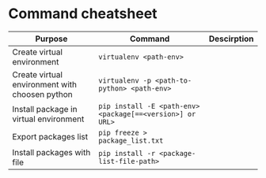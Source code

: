 # Command cheatsheet

| Purpose                                        | Command                                                   | Descirption |
| ---------------------------------------------- | --------------------------------------------------------- | ----------- |
| Create virtual environment                     | `virtualenv <path-env>`                                   |             |
| Create virtual environment with choosen python | `virtualenv -p <path-to-python> <path-env>`               |             |
| Install package in virtual environment         | `pip install -E <path-env> <package[==<version>] or URL>` |             |
| Export packages list                           | `pip freeze > package_list.txt`                           |             |
| Install packages with file                     | `pip install -r <package-list-file-path>`                 |             |
